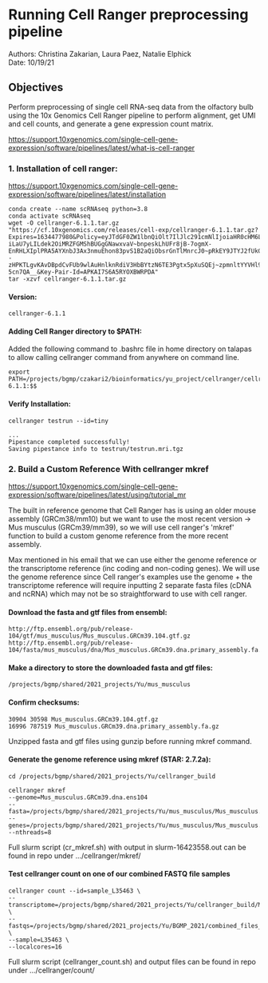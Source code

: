 # Running Cell Ranger preprocessing pipeline

Authors: Christina Zakarian, Laura Paez, Natalie Elphick   
Date: 10/19/21   

## Objectives
Perform preprocessing of single cell RNA-seq data from the olfactory bulb using the 10x Genomics Cell Ranger pipeline to perform alignment, get UMI and cell counts, and generate a gene expression count matrix.

https://support.10xgenomics.com/single-cell-gene-expression/software/pipelines/latest/what-is-cell-ranger

### 1. Installation of cell ranger:
https://support.10xgenomics.com/single-cell-gene-expression/software/pipelines/latest/installation

```
conda create --name scRNAseq python=3.8
conda activate scRNAseq
wget -O cellranger-6.1.1.tar.gz "https://cf.10xgenomics.com/releases/cell-exp/cellranger-6.1.1.tar.gz?Expires=1634477980&Policy=eyJTdGF0ZW1lbnQiOlt7IlJlc291cmNlIjoiaHR0cHM6Ly9jZi4xMHhnZW5vbWljcy5jb20vcmVsZWFzZXMvY2VsbC1leHAvY2VsbHJhbmdlci02LjEuMS50YXIuZ3oiLCJDb25kaXRpb24iOnsiRGF0ZUxlc3NUaGFuIjp7IkFXUzpFcG9jaFRpbWUiOjE2MzQ0Nzc5ODB9fX1dfQ__&Signature=eaSibOib3RBIi1DAsuePUHjGKR80HqS4AqHwxLHHaYG7Eh-iLaU7yLILdek2OiMRZFGMShBUGgGNawxvaV~bnpeskLhUFr8jB-7ogmX-EnRHLXIplPRA5AYXnbJ3Ax3nmuEhon83pvS1B2aQiObsrGnTlMnrcJ0~pRkEY9JTYJ2fUkGTeSs0GeL34zNeeXey9HXRReWunweyfzMT8JAyfwx--zHPKTLgvKAvDBpdCvFUb9wlAuHnlknRdiV3HbBYtzN6TE3Pgtx5pXuSQEj~zpmnltYYVHl9sC9m4x08j0jWiyhTTWNigozgvjxcHSrj1lf2WfHh6IJMCAP-5cn7QA__&Key-Pair-Id=APKAI7S6A5RYOXBWRPDA"
tar -xzvf cellranger-6.1.1.tar.gz
```

#### Version:
```
cellranger-6.1.1 
```

#### Adding Cell Ranger directory to $PATH:
Added the following command to .bashrc file in home directory on talapas to allow calling cellranger command from anywhere on command line.
```
export PATH=/projects/bgmp/czakari2/bioinformatics/yu_project/cellranger/cellranger-6.1.1:$$
```

#### Verify Installation:
```
cellranger testrun --id=tiny

...
Pipestance completed successfully!
Saving pipestance info to testrun/testrun.mri.tgz
```

### 2. Build a Custom Reference With cellranger mkref  

https://support.10xgenomics.com/single-cell-gene-expression/software/pipelines/latest/using/tutorial_mr  

The built in reference genome that Cell Ranger has is using an older mouse assembly (GRCm38/mm10) but we want to use the most recent version -> Mus musculus (GRCm39/mm39), so we will use cell ranger's 'mkref' function to 
build a custom genome reference from the more recent assembly. 

Max mentioned in his email that we can use either the genome reference or the transcriptome reference (inc coding and non-coding genes). We will use the genome reference since Cell ranger's examples use the genome + the transcriptome reference will require inputting 2 separate fasta files (cDNA and ncRNA) which may not be so straightforward to use with cell ranger.

#### Download the fasta and gtf files from ensembl:
```
http://ftp.ensembl.org/pub/release-104/gtf/mus_musculus/Mus_musculus.GRCm39.104.gtf.gz
http://ftp.ensembl.org/pub/release-104/fasta/mus_musculus/dna/Mus_musculus.GRCm39.dna.primary_assembly.fa.gz
```

#### Make a directory to store the downloaded fasta and gtf files:
```
/projects/bgmp/shared/2021_projects/Yu/mus_musculus
```

#### Confirm checksums:
```
30904 30598 Mus_musculus.GRCm39.104.gtf.gz
16996 787519 Mus_musculus.GRCm39.dna.primary_assembly.fa.gz
```

Unzipped fasta and gtf files using gunzip before running mkref command.

#### Generate the genome reference using mkref (STAR: 2.7.2a):
```
cd /projects/bgmp/shared/2021_projects/Yu/cellranger_build

cellranger mkref 
--genome=Mus_musculus.GRCm39.dna.ens104
--fasta=/projects/bgmp/shared/2021_projects/Yu/mus_musculus/Mus_musculus.GRCm39.dna.primary_assembly.fa 
--genes=/projects/bgmp/shared/2021_projects/Yu/mus_musculus/Mus_musculus.GRCm39.104.gtf
--nthreads=8
```
Full slurm script (cr_mkref.sh) with output in slurm-16423558.out can be found in repo under .../cellranger/mkref/

#### Test cellranger count on one of our combined FASTQ file samples
```
cellranger count --id=sample_L35463 \
--transcriptome=/projects/bgmp/shared/2021_projects/Yu/cellranger_build/Mus_musculus.GRCm39.dna.ens104 \
--fastqs=/projects/bgmp/shared/2021_projects/Yu/BGMP_2021/combined_files_output \
--sample=L35463 \
--localcores=16
```
Full slurm script (cellranger_count.sh) and output files can be found in repo under .../cellranger/count/

